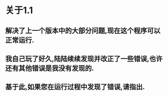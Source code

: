 # 关于1.1
## 解决了上一个版本中的大部分问题,现在这个程序可以正常运行.
## 我自己玩了好久,陆陆续续发现并改正了一些错误,也许还有其他错误是我没有发现的.
## 基于此,如果您在运行过程中发现了错误,请指出.
